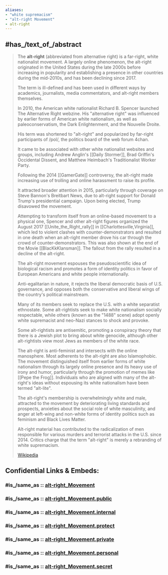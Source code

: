 ```yaml
---
aliases:
- "white supremacism"
- "alt-right Movement"
- alt-right
---
```


## #has_/text_of_/abstract 

> The **alt-right** (abbreviated from alternative right) is a far-right, white nationalist movement. 
> A largely online phenomenon, the alt-right originated in the United States 
> during the late 2000s before increasing in popularity 
> and establishing a presence in other countries during the mid-2010s, 
> and has been declining since 2017. 
> 
> The term is ill-defined and has been used in different ways by academics, 
> journalists, media commentators, and alt-right members themselves.
>
> In 2010, the American white nationalist 
> Richard B. Spencer launched The Alternative Right webzine. 
> His "alternative right" was influenced by earlier forms of American white nationalism, 
> as well as paleoconservatism, the Dark Enlightenment, and the Nouvelle Droite. 
> 
> His term was shortened to "alt-right" and 
> popularized by far-right participants of /pol/, the politics board of the web forum 4chan. 
> 
> It came to be associated with other white nationalist websites and groups, 
> including Andrew Anglin's [[Daily Stormer]], Brad Griffin's Occidental Dissent, 
> and Matthew Heimbach's Traditionalist Worker Party. 
> 
> Following the 2014 [[GamerGate]] controversy, 
> the alt-right made increasing use of trolling and online harassment to raise its profile. 
> 
> It attracted broader attention in 2015, 
> particularly through coverage on Steve Bannon's Breitbart News, 
> due to alt-right support for Donald Trump's presidential campaign. 
> Upon being elected, Trump disavowed the movement. 
> 
> Attempting to transform itself from an online-based movement to a physical one, 
> Spencer and other alt-right figures organized the 
> August 2017 [[Unite_the_Right_rally]] in [[Charlottesville,Virginia]], 
> which led to violent clashes with counter-demonstrators and resulted in one death 
> when an alt-right member drove his car through the crowd of counter-demonstrators. 
> This was also shown at the end of the Movie [[BlacKkKlansman]]. 
> The fallout from the rally resulted in a decline of the alt-right.
>
> The alt-right movement espouses the pseudoscientific idea of biological racism 
> and promotes a form of identity politics in favor of European Americans 
> and white people internationally. 
> 
> Anti-egalitarian in nature, it rejects the liberal democratic basis of U.S. governance, 
> and opposes both the conservative and liberal wings of the country's political mainstream. 
> 
> Many of its members seek to replace the U.S. with a white separatist ethnostate. 
> Some alt-rightists seek to make white nationalism socially respectable, 
> while others (known as the "1488" scene) 
> adopt openly white supremacist and neo-Nazi stances to shock and provoke. 
> 
> Some alt-rightists are antisemitic, promoting a conspiracy theory 
> that there is a Jewish plot to bring about white genocide, 
> although other alt-rightists view most Jews as members of the white race. 
> 
> The alt-right is anti-feminist and intersects with the online manosphere. 
> Most adherents to the alt-right are also Islamophobic. 
> The movement distinguished itself from earlier forms of white nationalism 
> through its largely online presence and its heavy use of irony and humor, 
> particularly through the promotion of memes like [[Pepe the Frog]]. 
> Individuals who are aligned with many of the alt-right's ideas 
> without espousing its white nationalism have been termed "alt-lite".
>
> The alt-right's membership is overwhelmingly white and male, 
> attracted to the movement by deteriorating living standards and prospects, 
> anxieties about the social role of white masculinity, 
> and anger at left-wing and non-white forms of identity politics 
> such as feminism and Black Lives Matter. 
> 
> Alt-right material has contributed to the radicalization of men 
> responsible for various murders and terrorist attacks in the U.S. since 2014. 
> Critics charge that the term "alt-right" is merely a rebranding of white supremacism.
>
> [Wikipedia](https://en.wikipedia.org/wiki/Alt-right)


## Confidential Links & Embeds: 

### #is_/same_as :: [alt-right_Movement](/_Standards/Society/Ideology/Political_Ideology/Fascism/alt-right_Movement.md) 

### #is_/same_as :: [alt-right_Movement.public](/_public/Society/Ideology/Political_Ideology/Fascism/alt-right_Movement.public.md) 

### #is_/same_as :: [alt-right_Movement.internal](/_internal/Society/Ideology/Political_Ideology/Fascism/alt-right_Movement.internal.md) 

### #is_/same_as :: [alt-right_Movement.protect](/_protect/Society/Ideology/Political_Ideology/Fascism/alt-right_Movement.protect.md) 

### #is_/same_as :: [alt-right_Movement.private](/_private/Society/Ideology/Political_Ideology/Fascism/alt-right_Movement.private.md) 

### #is_/same_as :: [alt-right_Movement.personal](/_personal/Society/Ideology/Political_Ideology/Fascism/alt-right_Movement.personal.md) 

### #is_/same_as :: [alt-right_Movement.secret](/_secret/Society/Ideology/Political_Ideology/Fascism/alt-right_Movement.secret.md)

